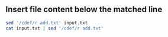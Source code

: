 ## Insert file content below the matched line
```bash
sed '/cdef/r add.txt' input.txt
cat input.txt | sed '/cdef/r add.txt'
```
<!--stackedit_data:
eyJoaXN0b3J5IjpbLTEyNjkxMjI5MTYsLTE4Mzk2MzY4MzNdfQ
==
-->